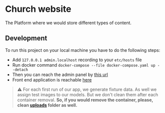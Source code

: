 # Church website

The Platform where we would store different types of content.

## Development

To run this project on your local machine you have to do the following steps:

- Add `127.0.0.1 admin.localhost` recording to your `etc/hosts` file
- Run docker command `docker-compose --file docker-compose.yaml up --detach`
- Then you can reach the admin panel by [this url](http://admin.localhost:8080/)
- Front end application is reachable [here](http://localhost:8080/)

> :warning: For each first run of our app, we generate fixture data. As well we assign test images to our models. But we don't clean them after each container removal. **So, if you would remove the container, please, clean [uploads](https://github.com/KonstantinKudelko/rozhdestvo-youth-website/tree/master/server/public/uploads) folder as well.**
